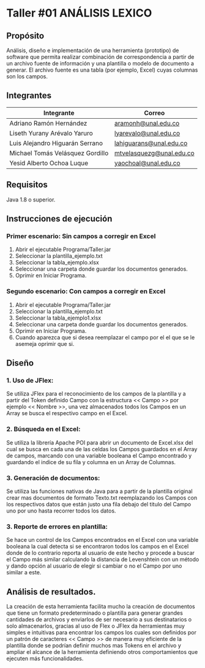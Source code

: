 
# Taller #01 ANÁLISIS LEXICO

## Propósito

Análisis, diseño e implementación de una herramienta (prototipo) de software que permita realizar combinación de correspondencia a partir de un archivo fuente de información y una plantilla o modelo de documento a generar. El archivo fuente es una tabla (por ejemplo, Excel) cuyas columnas son los campos.

## Integrantes

|       Integrante      |                 Correo                       |
|-----------------------|-----------------------------------------------|
| Adriano Ramón Hernández|  <aramonh@unal.edu.co> |
| Liseth Yurany Arévalo Yaruro   |   <lyarevalo@unal.edu.co>  |
| Luis Alejandro Higuarán Serrano      |    <lahiguarans@unal.edu.co>    |
| Michael Tomás Velásquez Gordillo      |   <mtvelasquezg@unal.edu.co>     |
| Yesid Alberto Ochoa Luque      |    <yaochoal@unal.edu.co>     |

## Requisitos
Java 1.8 o superior.

## Instrucciones de ejecución
### Primer escenario: Sin campos a corregir en Excel
1. Abrir el ejecutable Programa/Taller.jar
2. Seleccionar la plantilla_ejemplo.txt
3. Seleccionar la tabla_ejemplo.xlsx
4. Seleccionar una carpeta donde guardar los documentos generados.
5. Oprimir en Iniciar Programa.
### Segundo escenario: Con campos a corregir en Excel
1. Abrir el ejecutable Programa/Taller.jar
2. Seleccionar la plantilla_ejemplo.txt
3. Seleccionar la tabla_ejemplo1.xlsx
4. Seleccionar una carpeta donde guardar los documentos generados.
5. Oprimir en Iniciar Programa.
6. Cuando aparezca que si desea reemplazar el campo por el el que se le asemeja oprimir que si.

## Diseño

### 1. Uso de JFlex:
Se utiliza  JFlex para el reconocimiento de los campos de la plantilla y a partir del Token definido Campo con la estructura << Campo >> por ejemplo << Nombre >>, una vez almacenados todos los Campos en un Array se busca el respectivo campo en el Excel.
### 2. Búsqueda  en el Excel:
Se utiliza la librería Apache POI para abrir un documento de Excel.xlsx del cual se busca en cada una de las celdas los Campos guardados en el Array de campos, marcando con una variable booleana el Campo encontrado y guardando el indice de su fila y columna en un Array de Columnas.
### 3. Generación de documentos:
Se utiliza las funciones nativas de Java para a partir de la plantilla original crear mas documentos de formato Texto.txt reemplazando los Campos con los respectivos datos que están justo una fila debajo del titulo del Campo uno por uno hasta recorrer todos los datos.
### 3. Reporte de errores en plantilla:
Se hace un control de los Campos encontrados en el Excel con una variable booleana la cual detecta si se encontraron todos los campos en el Excel donde de lo contrario reporta al usuario de este hecho y procede a buscar el Campo más similar calculando la distancia de Levenshtein con un método y dando opción al usuario de elegir si cambiar o no el Campo por uno similar a este.

## Análisis de resultados.
La creación de esta herramienta facilita mucho la creación de documentos que tiene un formato predeterminado o plantilla para generar grandes cantidades de archivos y enviarlos de ser necesario a sus destinatarios o solo almacenarlos, gracias al uso de Flex o JFlex da herramientas muy simples e intuitivas  para encontrar los campos los cuales son definidos por un patrón de caracteres << Campo >> de manera muy eficiente de la plantilla donde se podrían definir muchos mas Tokens en el archivo y ampliar el alcance de la herramienta definiendo otros comportamientos que ejecuten más funcionalidades.